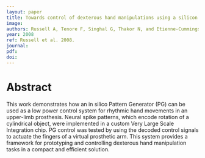 ```yaml
---
layout: paper
title: Towards control of dexterous hand manipulations using a silicon Pattern Generator
image:
authors: Russell A, Tenore F, Singhal G, Thakor N, and Etienne-Cummings R.
year: 2008
ref: Russell et al. 2008.
journal:
pdf:
doi:
---
```


# Abstract
This work demonstrates how an in silico Pattern Generator (PG) can be used as a low power control system for rhythmic hand movements in an upper-limb prosthesis. Neural spike patterns, which encode rotation of a cylindrical object, were implemented in a custom Very Large Scale Integration chip. PG control was tested by using the decoded control signals to actuate the fingers of a virtual prosthetic arm. This system provides a framework for prototyping and controlling dexterous hand manipulation tasks in a compact and efficient solution.
